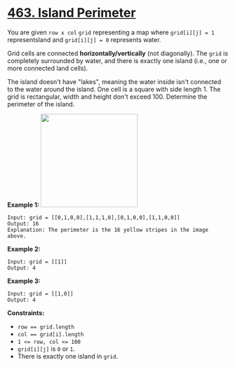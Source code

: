 # [463. Island Perimeter](https://leetcode.com/problems/island-perimeter/)

You are given `row x col` `grid` representing a map where `grid[i][j] = 1` representsland and `grid[i][j] = 0` represents water.

Grid cells are connected **horizontally/vertically**  (not diagonally). The `grid` is completely surrounded by water, and there is exactly one island (i.e., one or more connected land cells).

The island doesn't have "lakes", meaning the water inside isn't connected to the water around the island. One cell is a square with side length 1. The grid is rectangular, width and height don't exceed 100. Determine the perimeter of the island.

**Example 1:** 
<img src="https://assets.leetcode.com/uploads/2018/10/12/island.png" style="width: 221px; height: 213px;">

```
Input: grid = [[0,1,0,0],[1,1,1,0],[0,1,0,0],[1,1,0,0]]
Output: 16
Explanation: The perimeter is the 16 yellow stripes in the image above.
```

**Example 2:** 

```
Input: grid = [[1]]
Output: 4
```

**Example 3:** 

```
Input: grid = [[1,0]]
Output: 4
```

**Constraints:** 

- `row == grid.length`
- `col == grid[i].length`
- `1 <= row, col <= 100`
- `grid[i][j]` is `0` or `1`.
- There is exactly one island in `grid`.
